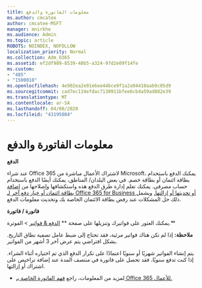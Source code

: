 ```yaml
---
title: معلومات الفاتورة والدفع
ms.author: cmcatee
author: cmcatee-MSFT
manager: mnirkhe
ms.audience: Admin
ms.topic: article
ROBOTS: NOINDEX, NOFOLLOW
localization_priority: Normal
ms.collection: Adm_O365
ms.assetid: ef2df989-8539-48b5-a324-97d2e09f14fe
ms.custom:
- "485"
- "1500018"
ms.openlocfilehash: 4e902ea2e91e6ee44bce9f1a2a94410aab9c05d9
ms.sourcegitcommit: cad7ec134efdac7130911bfee6cb4a59ad882e39
ms.translationtype: MT
ms.contentlocale: ar-SA
ms.lasthandoff: 04/08/2020
ms.locfileid: "43195084"
---
```

# <a name="invoice-and-payment-information"></a>معلومات الفاتورة والدفع

**الدفع**

عند شراء Office 365 لاشتراك الأعمال مباشرة من Microsoft، يمكنك الدفع باستخدام بطاقة ائتمان أو بطاقة خصم.  في بعض البلدان/ المناطق، يمكنك أيضًا الدفع باستخدام حساب مصرفي.  يمكنك تعلم إدارة طرق الدفع هذه واستكشافها وإصلاحها من [إضافة بطاقة ائتمان أو خيار دفع آخر لـ Office 365 for Business أو تحديثها أو إزالتها.](https://go.microsoft.com/fwlink/?linkid=2118133)  ويشمل ذلك حل المشكلات عند رفض بطاقة الائتمان الخاصة بك وتحديث معلومات الدفع.

**فاتورة / فاتورة**

يمكنك العثور على فواتيرك وتنزيلها على صفحة ** [الدفع & فواتير](https://go.microsoft.com/fwlink/p/?linkid=848039) > الفوترة.**  

**ملاحظة:** إذا لم تكن هناك فواتير مرئية، فقد تحتاج إلى ضبط عامل تصفية نطاق التاريخ.  بشكل افتراضي يتم عرض آخر 3 أشهر من الفواتير.

يتم إنشاء الفواتير شهريًا أو سنويًا اعتمادًا على تكرار الدفع الذي تم اختياره أثناء الشراء.  إذا كنت تدفع سنويًا، فقد تحصل على فاتورة في منتصف المدة عند إضافة تراخيص على اشتراك أو إزالتها.
 
- لمزيد من المعلومات، راجع [فهم الفاتورة الخاصة بـ Office 365 للأعمال.](https://go.microsoft.com/fwlink/?linkid=2119101)
